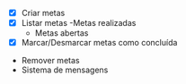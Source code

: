 - [x] Criar metas
- [x] Listar metas
  -Metas realizadas
  - Metas abertas
- [x] Marcar/Desmarcar metas como concluída
- Remover metas
- Sistema de mensagens